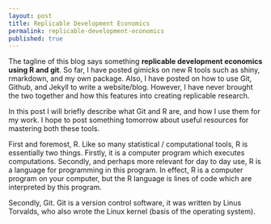 ```yaml
---
layout: post
title: Replicable Development Economics
permalink: replicable-development-economics
published: true
---
```


The tagline of this blog says something **replicable development economics using R and git**.
So far, I have posted gimicks on new R tools such as shiny, rmarkdown, and my own package.
Also, I have posted on how to use Git, Github, and Jekyll to write a website/blog.
However, I have never brought the two together and how this features into creating replicable research.

In this post I will briefly describe what Git and R are, and how I use them for my work. I hope to post something tomorrow about useful resources for mastering both these tools.

First and foremost, R. Like so many statistical / computational tools, R is essentially two things. Firstly, it is a computer program which executes computations. Secondly, and perhaps more relevant for day to day use, R is a language for programming in this program. In effect, R is a computer program on your computer, but the R language is lines of code which are interpreted by this program.

Secondly, Git. Git is a version control software, it was written by Linus Torvalds, who also wrote the Linux kernel (basis of the operating system).
